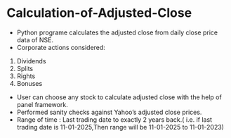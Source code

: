 # Calculation-of-Adjusted-Close
- Python programe calculates the adjusted close from daily close price data of NSE.
- Corporate actions considered:
1.	Dividends
2.	Splits
3.	Rights
4.	Bonuses
- User can choose any stock to calculate adjusted close with the help of panel framework. 
- Performed sanity checks against Yahoo’s adjusted close prices. 
- Range of time : Last trading date to exactly 2 years back.( i.e. if last trading date is 11-01-2025,Then range will be 11-01-2025 to 11-01-2023)

